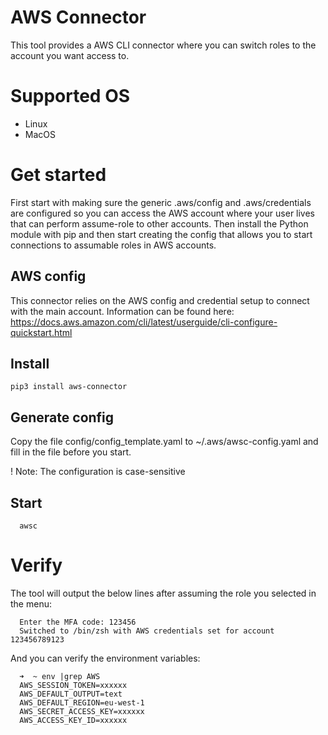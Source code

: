 # AWS Connector

This tool provides a AWS CLI connector where you can switch roles to the account you want access to.

# Supported OS
- Linux
- MacOS

# Get started
First start with making sure the generic .aws/config and .aws/credentials are configured so you can access the AWS account where your user lives that can perform assume-role to other accounts. Then install the Python module with pip and then start creating the config that allows you to start connections to assumable roles in AWS accounts.

## AWS config
This connector relies on the AWS config and credential setup to connect with the main account.
Information can be found here: https://docs.aws.amazon.com/cli/latest/userguide/cli-configure-quickstart.html

## Install
```
pip3 install aws-connector
```

## Generate config
Copy the file config/config_template.yaml to ~/.aws/awsc-config.yaml and fill in the file before you start.

! Note: The configuration is case-sensitive

## Start
```
  awsc
```

# Verify
The tool will output the below lines after assuming the role you selected in the menu:
```
  Enter the MFA code: 123456
  Switched to /bin/zsh with AWS credentials set for account 123456789123
```

And you can verify the environment variables:
```
  ➜  ~ env |grep AWS
  AWS_SESSION_TOKEN=xxxxxx
  AWS_DEFAULT_OUTPUT=text
  AWS_DEFAULT_REGION=eu-west-1
  AWS_SECRET_ACCESS_KEY=xxxxxx
  AWS_ACCESS_KEY_ID=xxxxxx
```

